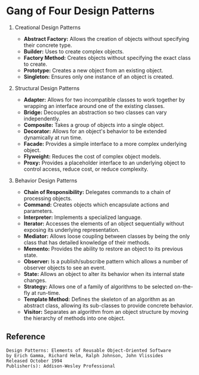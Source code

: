 # Gang of Four Design Patterns

1. Creational Design Patterns
    * **Abstract Factory:** Allows the creation of objects without specifying their concrete type.
    * **Builder:** Uses to create complex objects.
    * **Factory Method:** Creates objects without specifying the exact class to create.
    * **Prototype:** Creates a new object from an existing object.
    * **Singleton:** Ensures only one instance of an object is created.

2. Structural Design Patterns
    * **Adapter:** Allows for two incompatible classes to work together by wrapping an interface around one of the existing classes.
    * **Bridge:** Decouples an abstraction so two classes can vary independently.
    * **Composite:** Takes a group of objects into a single object.
    * **Decorator:** Allows for an object's behavior to be extended dynamically at run time.
    * **Facade:** Provides a simple interface to a more complex underlying object.
    * **Flyweight:** Reduces the cost of complex object models.
    * **Proxy:** Provides a placeholder interface to an underlying object to control access, reduce cost, or reduce complexity.

3. Behavior Design Patterns
    * **Chain of Responsibility:** Delegates commands to a chain of processing objects.
    * **Command:** Creates objects which encapsulate actions and parameters.
    * **Interpreter:** Implements a specialized language.
    * **Iterator:** Accesses the elements of an object sequentially without exposing its underlying representation.
    * **Mediator:** Allows loose coupling between classes by being the only class that has detailed knowledge of their methods.
    * **Memento:** Provides the ability to restore an object to its previous state.
    * **Observer:** Is a publish/subscribe pattern which allows a number of observer objects to see an event.
    * **State:** Allows an object to alter its behavior when its internal state changes.
    * **Strategy:** Allows one of a family of algorithms to be selected on-the-fly at run-time.
    * **Template Method:** Defines the skeleton of an algorithm as an abstract class, allowing its sub-classes to provide concrete behavior.
    * **Visitor:** Separates an algorithm from an object structure by moving the hierarchy of methods into one object.

## Reference

```
Design Patterns: Elements of Reusable Object-Oriented Software
by Erich Gamma, Richard Helm, Ralph Johnson, John Vlissides
Released October 1994
Publisher(s): Addison-Wesley Professional
```
